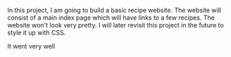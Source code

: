 In this project, I am going to build a basic recipe website. The website will consist of a main index page which will have links to a few recipes. The website won't look very
pretty. I will later revisit this project in the future to style it up with CSS. 

It went very well